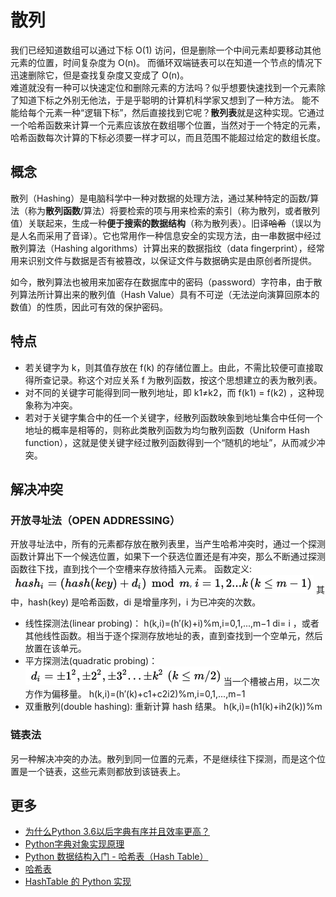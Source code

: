 # 散列
我们已经知道数组可以通过下标 O(1) 访问，但是删除一个中间元素却要移动其他元素的位置，时间复杂度为 O(n)。 而循环双端链表可以在知道一个节点的情况下迅速删除它，但是查找复杂度又变成了 O(n)。   
难道就没有一种可以快速定位和删除元素的方法吗？似乎想要快速找到一个元素除了知道下标之外别无他法，于是乎聪明的计算机科学家又想到了一种方法。 能不能给每个元素一种“逻辑下标”，然后直接找到它呢？**散列表**就是这种实现。它通过一个哈希函数来计算一个元素应该放在数组哪个位置，当然对于一个特定的元素，哈希函数每次计算的下标必须要一样才可以，而且范围不能超过给定的数组长度。   
## 概念
散列（Hashing）是电脑科学中一种对数据的处理方法，通过某种特定的函数/算法（称为**散列函数**/算法）将要检索的项与用来检索的索引（称为散列，或者散列值）关联起来，生成一种**便于搜索的数据结构**（称为散列表）。旧译~~哈希~~（误以为是人名而采用了音译）。它也常用作一种信息安全的实现方法，由一串数据中经过散列算法（Hashing algorithms）计算出来的数据指纹（data fingerprint），经常用来识别文件与数据是否有被篡改，以保证文件与数据确实是由原创者所提供。

如今，散列算法也被用来加密存在数据库中的密码（password）字符串，由于散列算法所计算出来的散列值（Hash Value）具有不可逆（无法逆向演算回原本的数值）的性质，因此可有效的保护密码。

## 特点
- 若关键字为 k，则其值存放在 f(k) 的存储位置上。由此，不需比较便可直接取得所查记录。称这个对应关系 f 为散列函数，按这个思想建立的表为散列表。
- 对不同的关键字可能得到同一散列地址，即 k1≠k2，而 f(k1) = f(k2) ，这种现象称为冲突。
- 若对于关键字集合中的任一个关键字，经散列函数映象到地址集合中任何一个地址的概率是相等的，则称此类散列函数为均匀散列函数（Uniform Hash function），这就是使关键字经过散列函数得到一个“随机的地址”，从而减少冲突。

## 解决冲突
### 开放寻址法（OPEN ADDRESSING）
开放寻址法中，所有的元素都存放在散列表里，当产生哈希冲突时，通过一个探测函数计算出下一个候选位置，如果下一个获选位置还是有冲突，那么不断通过探测函数往下找，直到找个一个空槽来存放待插入元素。
函数定义:   
![](./img/open-addr-1.jpg)
其中，hash(key) 是哈希函数，di 是增量序列，i 为已冲突的次数。
- 线性探测法(linear probing)：
    h(k,i)=(h′(k)+i)%m,i=0,1,...,m−1
    di= i ，或者其他线性函数。相当于逐个探测存放地址的表，直到查找到一个空单元，然后放置在该单元。    
- 平方探测法(quadratic probing)：
    ![平方探测法](./img/square-func.jpg)
    当一个槽被占用，以二次方作为偏移量。 h(k,i)=(h′(k)+c1+c2i2)%m,i=0,1,...,m−1
- 双重散列(double hashing): 重新计算 hash 结果。 h(k,i)=(h1(k)+ih2(k))%m
### 链表法
另一种解决冲突的办法。散列到同一位置的元素，不是继续往下探测，而是这个位置是一个链表，这些元素则都放到该链表上。   
 
## 更多
- [为什么Python 3.6以后字典有序并且效率更高？](https://juejin.im/post/5d296e2af265da1bb31c6609)
- [Python字典对象实现原理](https://foofish.net/python_dict_implements.html)
- [Python 数据结构入门 - 哈希表（Hash Table）](https://python123.io/index/topics/data_structure/hash_table)
- [哈希表](https://python-data-structures-and-algorithms.readthedocs.io/zh/latest/07_%E5%93%88%E5%B8%8C%E8%A1%A8/hashtable/)
- [HashTable 的 Python 实现](https://www.nosuchfield.com/2016/07/29/the-python-implementationp-of-HashTable/)